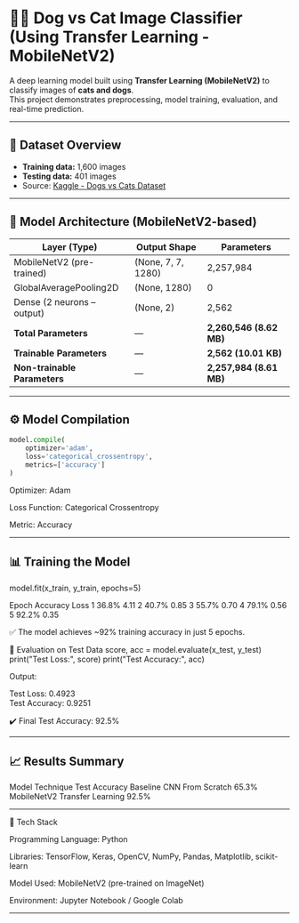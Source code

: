 # 🐶🐱 Dog vs Cat Image Classifier (Using Transfer Learning - MobileNetV2)

A deep learning model built using **Transfer Learning (MobileNetV2)** to classify images of **cats and dogs**.  
This project demonstrates preprocessing, model training, evaluation, and real-time prediction.

---

## 📂 Dataset Overview

- **Training data:** 1,600 images  
- **Testing data:** 401 images  
- Source: [Kaggle - Dogs vs Cats Dataset](https://www.kaggle.com/datasets/samuelcortinhas/dogs-vs-cats)

---

## 🧠 Model Architecture (MobileNetV2-based)

| **Layer (Type)**             | **Output Shape**     | **Parameters**    |
|------------------------------|----------------------|-------------------|
| MobileNetV2 (pre-trained)    | (None, 7, 7, 1280)   | 2,257,984         |
| GlobalAveragePooling2D       | (None, 1280)         | 0                 |
| Dense (2 neurons – output)   | (None, 2)            | 2,562             |
| **Total Parameters**         | —                    | **2,260,546 (8.62 MB)** |
| **Trainable Parameters**     | —                    | **2,562 (10.01 KB)**    |
| **Non-trainable Parameters** | —                    | **2,257,984 (8.61 MB)** |

---

## ⚙️ Model Compilation

```python
model.compile(
    optimizer='adam',
    loss='categorical_crossentropy',
    metrics=['accuracy']
)
```
Optimizer: Adam

Loss Function: Categorical Crossentropy

Metric: Accuracy

---

## 📊 Training the Model
model.fit(x_train, y_train, epochs=5)

Epoch	Accuracy	Loss
1	36.8%	4.11
2	40.7%	0.85
3	55.7%	0.70
4	79.1%	0.56
5	92.2%	0.35

✅ The model achieves ~92% training accuracy in just 5 epochs.

🧾 Evaluation on Test Data
score, acc = model.evaluate(x_test, y_test)
print("Test Loss:", score)
print("Test Accuracy:", acc)


Output:

Test Loss:  0.4923  
Test Accuracy:  0.9251


✔️ Final Test Accuracy: 92.5%

---

## 📈 Results Summary
Model	Technique	Test Accuracy
Baseline CNN	From Scratch	65.3%
MobileNetV2	Transfer Learning	92.5%

---

🧰 Tech Stack

Programming Language: Python

Libraries: TensorFlow, Keras, OpenCV, NumPy, Pandas, Matplotlib, scikit-learn

Model Used: MobileNetV2 (pre-trained on ImageNet)

Environment: Jupyter Notebook / Google Colab

---
